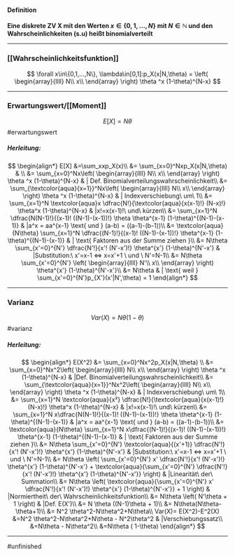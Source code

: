 #### Definition
**Eine diskrete ZV X mit den Werten $x\in \{ 0,1,...,N\}$ mit $N \in \mathbb{N}$ und den Wahrscheinlichkeiten (s.u) heißt binomialverteilt**

----------------------- 

### [[Wahrscheinlichkeitsfunktion]]

$$
\forall x\in\{0,1,...,N\}, \lambda\in[0,1]:p_X(x|N,\theta) = \left( \begin{array}{llll}
N\\
x\\ 
\end{array} \right) \theta ^x (1-\theta)^{N-x}
$$

----------------
### Erwartungswert/[[Moment]]

$$E[X] = N \theta$$ #erwartungswert

##### Herleitung:
$$
\begin{align*}
    E[X] &=\sum_xxp_X(x)\\
    &= \sum_{x=0}^Nxp_X(x|N,\theta) & \\
    &= \sum_{x=0}^Nx\left( \begin{array}{llll}
N\\
x\\
\end{array} \right) \theta ^x (1-\theta)^{N-x} & | Def. Binomialverteilungswahrscheinlichkeit\\
&= \sum_{\textcolor{aqua}{x=1}}^Nx\left( \begin{array}{llll}
N\\
x\\
\end{array} \right) \theta ^x (1-\theta)^{N-x} & | Indexverschiebung\ um\ 1\\
&= \sum_{x=1}^N \textcolor{aqua}x \dfrac{N!}{\textcolor{aqua}{x(x-1)!} (N-x)!} \theta^x (1-\theta)^{N-x} & |x!=x(x-1)!\ und\ kürzen\\
&= \sum_{x=1}^N \dfrac{N(N-1)!}{(x-1)! ((N-1)-(x-1))!} \theta \theta^{x-1} (1-\theta)^{(N-1)-(x-1)} & |a^x = aa^{x-1} \text{ und } (a-b) = ((a-1)-(b-1))\\
&= \textcolor{aqua}{N\theta} \sum_{x=1}^N \dfrac{(N-1)!}{(x-1)! ((N-1)-(x-1))!} \theta^{x-1} (1-\theta)^{(N-1)-(x-1)} & | \text{ Faktoren aus der Summe ziehen }\\
&= N\theta \sum_{x'=0}^{N'} \dfrac{N'!}{x'! (N'-x')!} \theta^{x'} (1-\theta)^{N'-x'} & |Substitution:\ x'=x-1 <=> x=x'+1 \ und \ N'=N-1\\
&= N\theta \sum_{x'=0}^{N'} \left( \begin{array}{llll}
N'\\
x\\
\end{array} \right) \theta^{x'} (1-\theta)^{N'-x'}\\
&= N\theta & | \text{ weil } \sum_{x'=0}^{N'}p_{X'}(x'|N',\theta) = 1 
\end{align*}
$$

-------------
### Varianz
$$
Var(X) = N\theta(1-\theta)
$$
#varianz
##### Herleitung:
$$
\begin{align*}
    E(X^2) &= \sum_{x=0}^Nx^2p_X(x|N,\theta)  \\
    &= \sum_{x=0}^Nx^2\left( \begin{array}{llll}
N\\
x\\
\end{array} \right) \theta ^x (1-\theta)^{N-x} & |Def. Binomialverteilungswahrscheinlichkeit\\
&= \sum_{\textcolor{aqua}{x=1}}^Nx^2\left( \begin{array}{llll}
N\\
x\\
\end{array} \right) \theta ^x (1-\theta)^{N-x} & | Indexverschiebung\ um\ 1\\
&= \sum_{x=1}^N \textcolor{aqua}{x²} \dfrac{N!}{\textcolor{aqua}{x(x-1)!} (N-x)!} \theta^x (1-\theta)^{N-x} & |x!=x(x-1)!\ und\ kürzen\\
&= \sum_{x=1}^N x\dfrac{N(N-1)!}{(x-1)! ((N-1)-(x-1))!} \theta \theta^{x-1} (1-\theta)^{(N-1)-(x-1)} & |a^x = aa^{x-1} \text{ und } (a-b) = ((a-1)-(b-1))\\
&= \textcolor{aqua}{N\theta} \sum_{x=1}^N x\dfrac{(N-1)!}{(x-1)! ((N-1)-(x-1))!} \theta^{x-1} (1-\theta)^{(N-1)-(x-1)} & | \text{ Faktoren aus der Summe ziehen }\\
&= N\theta \sum_{x'=0}^{N'} \textcolor{aqua}{(x'+1)} \dfrac{N'!}{x'! (N'-x')!} \theta^{x'} (1-\theta)^{N'-x'} & |Substitution:\ x'=x-1 <=> x=x'+1 \ und \ N'=N-1\\
&= N\theta \left( \sum_{x'=0}^{N'} x' \dfrac{N'!}{x'! (N'-x')!} \theta^{x'} (1-\theta)^{N'-x'} + \textcolor{aqua}{\sum_{x'=0}^{N'} \dfrac{N'!}{x'! (N'-x')!} \theta^{x'} (1-\theta)^{N'-x'}} \right) & |Linearität\ der\ Summation\\
&= N\theta \left( \textcolor{aqua}{\sum_{x'=0}^{N'} x' \dfrac{N'!}{x'! (N'-x')!} \theta^{x'} (1-\theta)^{N'-x'}} + 1 \right) & |Normiertheit\ der\ Wahrscheinlichkeitsfunktion\\
&= N\theta \left( N'\theta  + 1 \right) & |Def. E(X')\\
&= N \theta ((N-1)\theta + 1)\\
&= N\theta(N\theta-\theta+1)\\
&= N^2 \theta^2-N\theta^2+N\theta\\
Var(X)= E(X^2)-E^2(X) &=N^2 \theta^2-N\theta^2+N\theta - N^2\theta^2 & |Verschiebungssatz\\
&=N\theta - N\theta^2\\
&=N\theta ( 1-\theta)
\end{align*}
$$

---------------

#unfinished 